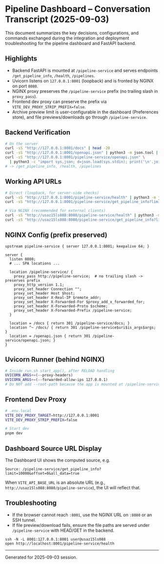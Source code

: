 # Pipeline Dashboard – Conversation Transcript (2025-09-03)

This document summarizes the key decisions, configurations, and commands exchanged during the integration and deployment troubleshooting for the pipeline dashboard and FastAPI backend.

## Highlights
- Backend FastAPI is mounted at `/pipeline-service` and serves endpoints `/get_pipeline_info`, `/health`, `/pipelines`.
- Uvicorn listens on `127.0.0.1:8001` (loopback) and is fronted by NGINX on port `8080`.
- NGINX proxy preserves the `/pipeline-service` prefix (no trailing slash in `proxy_pass`).
- Frontend dev proxy can preserve the prefix via `VITE_DEV_PROXY_STRIP_PREFIX=false`.
- Archive preview limit is user-configurable in the dashboard (Preferences store), and file previews/downloads go through `/pipeline-service`.

## Backend Verification
```bash
# On the server
curl -sS "http://127.0.0.1:8001/docs" | head -20
curl -sS "http://127.0.0.1:8001/openapi.json" | python3 -m json.tool | head -80
curl -sS "http://127.0.0.1:8001/pipeline-service/openapi.json" \
  | python3 -c "import sys,json; d=json.load(sys.stdin); print('\n'.join(sorted(d.get('paths',{}).keys())))"
# -> /get_pipeline_info, /health, /pipelines
```

## Working API URLs
```bash
# Direct (loopback, for server-side checks)
curl -sS "http://127.0.0.1:8001/pipeline-service/health" | python3 -m json.tool
curl -sS "http://127.0.0.1:8001/pipeline-service/get_pipeline_info?limit=1" | python3 -m json.tool

# Via NGINX (recommended for external clients)
curl -sS "http://usaz15ls088:8080/pipeline-service/health" | python3 -m json.tool
curl -sS "http://usaz15ls088:8080/pipeline-service/get_pipeline_info?limit=1" | python3 -m json.tool
```

## NGINX Config (prefix preserved)
```nginx
upstream pipeline-service { server 127.0.0.1:8001; keepalive 64; }

server {
  listen 8080;
  # ... SPA locations ...

  location /pipeline-service/ {
    proxy_pass http://pipeline-service;  # no trailing slash -> preserves prefix
    proxy_http_version 1.1;
    proxy_set_header Connection "";
    proxy_set_header Host $host;
    proxy_set_header X-Real-IP $remote_addr;
    proxy_set_header X-Forwarded-For $proxy_add_x_forwarded_for;
    proxy_set_header X-Forwarded-Proto $scheme;
    proxy_set_header X-Forwarded-Prefix /pipeline-service;
  }

  location = /docs { return 301 /pipeline-service/docs; }
  location ^~ /docs/ { return 301 /pipeline-service$uri$is_args$args; }
  location = /openapi.json { return 301 /pipeline-service/openapi.json; }
}
```

## Uvicorn Runner (behind NGINX)
```bash
# Inside run.sh start_app(), after RELOAD handling
UVICORN_ARGS+=(--proxy-headers)
UVICORN_ARGS+=(--forwarded-allow-ips 127.0.0.1)
# Do NOT add --root-path because the app is mounted at /pipeline-service in code.
```

## Frontend Dev Proxy
```bash
# .env.local
VITE_DEV_PROXY_TARGET=http://127.0.0.1:8001
VITE_DEV_PROXY_STRIP_PREFIX=false

# Start dev
pnpm dev
```

## Dashboard Source URL Display
The Dashboard UI shows the computed source, e.g.
```
Source: /pipeline-service/get_pipeline_info?limit=10000&offset=0&all_data=true
```
When `VITE_API_BASE_URL` is an absolute URL (e.g., `http://usaz15ls088:8080/pipeline-service`), the UI will reflect that.

## Troubleshooting
- If the browser cannot reach `:8001`, use the NGINX URL on `:8080` or an SSH tunnel.
- If file preview/download fails, ensure the file paths are served under `/pipeline-service` with HEAD/GET in the backend.

```
ssh -N -L 8001:127.0.0.1:8001 user@usaz15ls088
open http://localhost:8001/pipeline-service/health
```

---
Generated for 2025-09-03 session.
